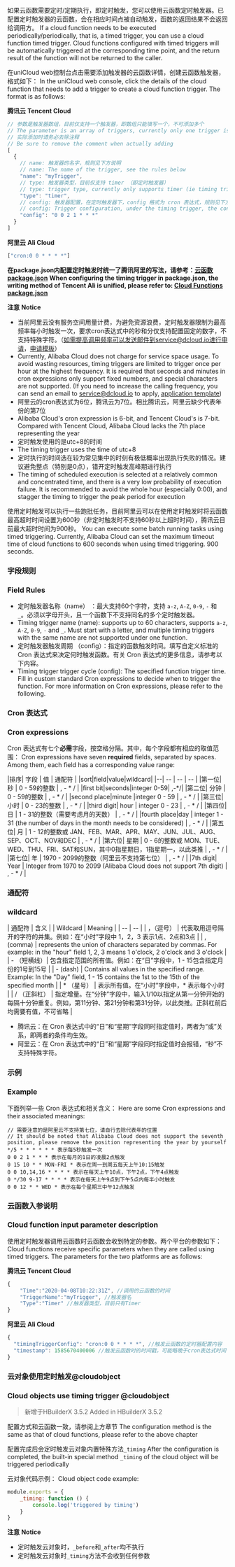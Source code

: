 如果云函数需要定时/定期执行，即定时触发，您可以使用云函数定时触发器。已配置定时触发器的云函数，会在相应时间点被自动触发，函数的返回结果不会返回给调用方。
If a cloud function needs to be executed periodically/periodically, that is, a timed trigger, you can use a cloud function timed trigger. Cloud functions configured with timed triggers will be automatically triggered at the corresponding time point, and the return result of the function will not be returned to the caller.

在uniCloud web控制台点击需要添加触发器的云函数详情，创建云函数触发器，格式如下：
In the uniCloud web console, click the details of the cloud function that needs to add a trigger to create a cloud function trigger. The format is as follows:

**腾讯云**
**Tencent Cloud**

```js
// 参数是触发器数组，目前仅支持一个触发器，即数组只能填写一个，不可添加多个
// The parameter is an array of triggers, currently only one trigger is supported, that is, only one array can be filled, and multiple cannot be added
// 实际添加时请务必去除注释
// Be sure to remove the comment when actually adding
[
  {
    // name: 触发器的名字，规则见下方说明
    // name: The name of the trigger, see the rules below
    "name": "myTrigger",
    // type: 触发器类型，目前仅支持 timer （即定时触发器）
    // type: trigger type, currently only supports timer (ie timing trigger)
    "type": "timer",
    // config: 触发器配置，在定时触发器下，config 格式为 cron 表达式，规则见下方说明
    // config: Trigger configuration, under the timing trigger, the config format is cron expression, the rules are described below
    "config": "0 0 2 1 * * *"
  }
]
```

**阿里云**
**Ali Cloud**

```js
["cron:0 0 * * * *"]
```

**在package.json内配置定时触发时统一了腾讯阿里的写法，请参考：[云函数package.json](cf-functions.md#packagejson)**
**When configuring the timing trigger in package.json, the writing method of Tencent Ali is unified, please refer to: [Cloud Functions package.json](cf-functions.md#packagejson)**

**注意**
**Notice**

- 当前阿里云没有服务空间用量计费，为避免资源浪费，定时触发器限制为最高频率每小时触发一次，要求cron表达式中的秒和分仅支持配置固定的数字，不支持特殊字符。（如需提高调用频率可以发送邮件到service@dcloud.io进行申请，[申请模板](https://uniapp.dcloud.io/uniCloud/price?id=aliyun)）
- Currently, Alibaba Cloud does not charge for service space usage. To avoid wasting resources, timing triggers are limited to trigger once per hour at the highest frequency. It is required that seconds and minutes in cron expressions only support fixed numbers, and special characters are not supported. (If you need to increase the calling frequency, you can send an email to service@dcloud.io to apply, [application template](https://uniapp.dcloud.io/uniCloud/price?id=aliyun))
- 阿里云的cron表达式为6位，腾讯云为7位。相比腾讯云，阿里云缺少代表年份的第7位
- Alibaba Cloud's cron expression is 6-bit, and Tencent Cloud's is 7-bit. Compared with Tencent Cloud, Alibaba Cloud lacks the 7th place representing the year
- 定时触发使用的是utc+8的时间
- The timing trigger uses the time of utc+8
- 定时执行的时间选在较为常见集中的时刻有极低概率出现执行失败的情况。建议避免整点（特别是0点），错开定时触发高峰期进行执行
- The timing of scheduled execution is selected at a relatively common and concentrated time, and there is a very low probability of execution failure. It is recommended to avoid the whole hour (especially 0:00), and stagger the timing to trigger the peak period for execution

使用定时触发可以执行一些跑批任务，目前阿里云可以在使用定时触发时将云函数最高超时时间设置为600秒（非定时触发时不支持60秒以上超时时间），腾讯云目前最大超时时间为900秒。
You can execute some batch running tasks using timed triggering. Currently, Alibaba Cloud can set the maximum timeout time of cloud functions to 600 seconds when using timed triggering. 900 seconds.

### 字段规则
### Field Rules
- 定时触发器名称（name） ：最大支持60个字符，支持 `a-z`, `A-Z`, `0-9`, `-` 和 `_`。必须以字母开头，且一个函数下不支持同名的多个定时触发器。
- Timing trigger name (name): supports up to 60 characters, supports `a-z`, `A-Z`, `0-9`, `-` and `_`. Must start with a letter, and multiple timing triggers with the same name are not supported under one function.
- 定时触发器触发周期 （config）：指定的函数触发时间。填写自定义标准的 Cron 表达式来决定何时触发函数。有关 Cron 表达式的更多信息，请参考以下内容。
- Timing trigger trigger cycle (config): The specified function trigger time. Fill in custom standard Cron expressions to decide when to trigger the function. For more information on Cron expressions, please refer to the following.

### Cron 表达式
### Cron expressions
Cron 表达式有七个**必需**字段，按空格分隔。其中，每个字段都有相应的取值范围：
Cron expressions have seven **required** fields, separated by spaces. Among them, each field has a corresponding value range:

|排序| 字段 | 值 | 通配符 |
|sort|field|value|wildcard|
|--| -- | -- | -- |
|第一位| 秒 | 0 - 59的整数 | , - * / |
|first bit|seconds|integer 0-59| ,-*/|
|第二位| 分钟 | 0 - 59的整数 | , - * / |
|second place|minute |integer 0 - 59 | , - * / |
|第三位| 小时 | 0 - 23的整数 | , - * / |
|third digit| hour | integer 0 - 23 | , - * / |
|第四位| 日 | 1 - 31的整数（需要考虑月的天数） | , - * / |
|fourth place|day | integer 1 - 31 (the number of days in the month needs to be considered) | , - * / |
|第五位| 月 | 1 - 12的整数或 JAN、FEB、MAR、APR、MAY、JUN、JUL、AUG、SEP、OCT、NOV和DEC | , - * / |
|第六位| 星期 | 0 - 6的整数或 MON、TUE、WED、THU、FRI、SAT和SUN，其中0指星期日，1指星期一，以此类推 | , - * / |
|第七位| 年 | 1970 - 2099的整数（阿里云不支持第七位） | , - * / |
|7th digit| Year | Integer from 1970 to 2099 (Alibaba Cloud does not support 7th digit) | , - * / |

### 通配符
### wildcard

| 通配符 | 含义 |
| Wildcard | Meaning |
| -- | -- |
| ，（逗号） | 代表取用逗号隔开的字符的并集。例如：在“小时”字段中 1，2，3 表示1点、2点和3点 |
| , (comma) | represents the union of characters separated by commas. For example: in the "hour" field 1, 2, 3 means 1 o'clock, 2 o'clock and 3 o'clock |
| - （短横线）| 包含指定范围的所有值。例如：在“日”字段中，1 - 15包含指定月份的1号到15号 |
| - (dash) | Contains all values in the specified range. Example: In the "Day" field, 1 - 15 contains the 1st to the 15th of the specified month |
| * （星号） | 表示所有值。在“小时”字段中，* 表示每个小时 |
| / （正斜杠） | 指定增量。在“分钟”字段中，输入1/10以指定从第一分钟开始的每隔十分钟重复。例如，第11分钟、第21分钟和第31分钟，以此类推。正斜杠前后均需要有值，不可省略 |


- 腾讯云：在 Cron 表达式中的“日”和“星期”字段同时指定值时，两者为“或”关系，即两者的条件均生效。
- 阿里云：在 Cron 表达式中的“日”和“星期”字段同时指定值时会报错，“秒”不支持特殊字符。

### 示例
### Example

下面列举一些 Cron 表达式和相关含义：
Here are some Cron expressions and their associated meanings:

```
// 需要注意的是阿里云不支持第七位，请自行去除代表年的位置
// It should be noted that Alibaba Cloud does not support the seventh position, please remove the position representing the year by yourself
*/5 * * * * * * 表示每5秒触发一次
0 0 2 1 * * * 表示在每月的1日的凌晨2点触发
0 15 10 * * MON-FRI * 表示在周一到周五每天上午10:15触发
0 0 10,14,16 * * * * 表示在每天上午10点，下午2点，下午4点触发
0 */30 9-17 * * * * 表示在每天上午9点到下午5点内每半小时触发
0 0 12 * * WED * 表示在每个星期三中午12点触发
```

### 云函数入参说明
### Cloud function input parameter description

使用定时触发器调用云函数时云函数会收到特定的参数。两个平台的参数如下：
Cloud functions receive specific parameters when they are called using timed triggers. The parameters for the two platforms are as follows:

**腾讯云**
**Tencent Cloud**

```js
{	
	"Time":"2020-04-08T10:22:31Z", //调用的云函数的时间
	"TriggerName":"myTrigger", //触发器名
	"Type":"Timer" //触发器类型，目前只有Timer
}
```

**阿里云**
**Ali Cloud**

```js
{
  "timingTriggerConfig": "cron:0 0 * * * *", //触发云函数的定时器配置内容
  "timestamp": 1585670400006 //触发云函数时的时间戳，可能略晚于cron表达式时间
}
```

### 云对象使用定时触发@cloudobject
### Cloud objects use timing trigger @cloudobject

> 新增于HBuilderX 3.5.2
> Added in HBuilderX 3.5.2

配置方式和云函数一致，请参阅上方章节
The configuration method is the same as that of cloud functions, please refer to the above chapter

配置完成后会定时触发云对象内置特殊方法`_timing`
After the configuration is completed, the built-in special method `_timing` of the cloud object will be triggered periodically

云对象代码示例：
Cloud object code example:

```js
module.exports = {
	_timing: function () { 
		console.log('triggered by timing')
	}
}
```

**注意**
**Notice**

- 定时触发云对象时，`_before`和`_after`均不执行
- 定时触发云对象时`_timing`方法不会收到任何参数
